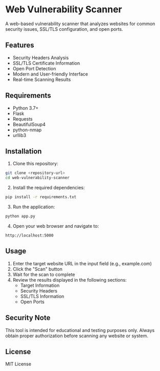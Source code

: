 # Web Vulnerability Scanner

A web-based vulnerability scanner that analyzes websites for common security issues, SSL/TLS configuration, and open ports.

## Features

- Security Headers Analysis
- SSL/TLS Certificate Information
- Open Port Detection
- Modern and User-friendly Interface
- Real-time Scanning Results

## Requirements

- Python 3.7+
- Flask
- Requests
- BeautifulSoup4
- python-nmap
- urllib3

## Installation

1. Clone this repository:
```bash
git clone <repository-url>
cd web-vulnerability-scanner
```

2. Install the required dependencies:
```bash
pip install -r requirements.txt
```

3. Run the application:
```bash
python app.py
```

4. Open your web browser and navigate to:
```
http://localhost:5000
```

## Usage

1. Enter the target website URL in the input field (e.g., example.com)
2. Click the "Scan" button
3. Wait for the scan to complete
4. Review the results displayed in the following sections:
   - Target Information
   - Security Headers
   - SSL/TLS Information
   - Open Ports

## Security Note

This tool is intended for educational and testing purposes only. Always obtain proper authorization before scanning any website or system.

## License

MIT License 
